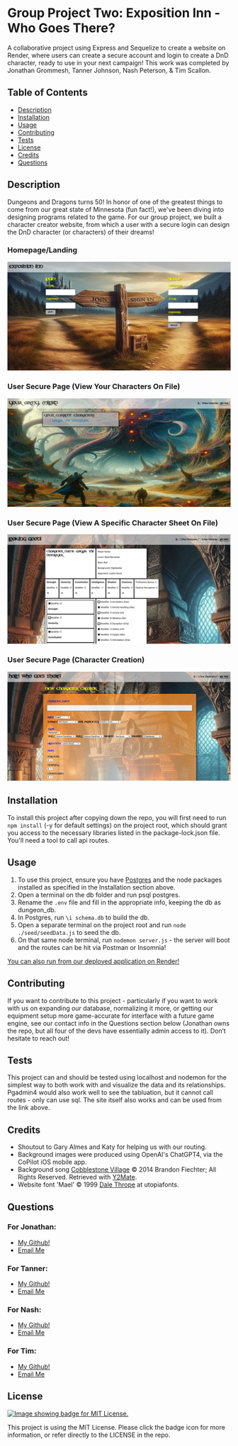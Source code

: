 # Group Project Two: Exposition Inn - Who Goes There?
A collaborative project using Express and Sequelize to create a website on Render, where users can create a secure account and login to create a DnD character, ready to use in your next campaign! This work was completed by Jonathan Grommesh, Tanner Johnson, Nash Peterson, &amp; Tim Scallon.

  ## Table of Contents
  - [Description](#description)
  - [Installation](#installation)
  - [Usage](#usage)
  - [Contributing](#contributing)
  - [Tests](#tests)
  - [License](#license)
  - [Credits](#credits)
  - [Questions](#questions)

  ## Description
  Dungeons and Dragons turns 50! In honor of one of the greatest things to come from our great state of Minnesota (fun fact!), we've been diving into designing programs related to the game. For our group project, we built a character creator website, from which a user with a secure login can design the DnD character (or characters) of their dreams!
  ### Homepage/Landing
  ![image](./screenshots/Login.png)
  ### User Secure Page (View Your Characters On File)
  ![image](./screenshots/CharacterList.png)
  ### User Secure Page (View A Specific Character Sheet On File)
  ![image](./screenshots/ViewCharacterSheet.png)
  ### User Secure Page (Character Creation)
  ![image](./screenshots/CreateNewCharacter.png)

  ## Installation
  To install this project after copying down the repo, you will first need to run `npm install` (-y for default settings) on the project root, which should grant you access to the necessary libraries listed in the package-lock.json file. You'll need a tool to call api routes.

  ## Usage
  1. To use this project, ensure you have [Postgres](https://www.postgresql.org/download/) and the node packages installed as specified in the Installation section above.
  2. Open a terminal on the db folder and run psql postgres.
  3. Rename the `.env` file and fill in the appropriate info, keeping the db as dungeon_db.
  3. In Postgres, run `\i schema.db` to build the db.
  4. Open a separate terminal on the project root and run `node ./seed/seedData.js` to seed the db.
  5. On that same node terminal, run `nodemon server.js` - the server will boot and the routes can be hit via Postman or Insomnia!

  [You can also run from our deployed application on Render!](https://exposition-inn.onrender.com/)

  ## Contributing
  If you want to contribute to this project - particularly if you want to work with us on expanding our database, normalizing it more, or getting our equipment setup more game-accurate for interface with a future game engine, see our contact info in the Questions section below (Jonathan owns the repo, but all four of the devs have essentially admin access to it). Don’t hesitate to reach out!

  ## Tests
  This project can and should be tested using localhost and nodemon for the simplest way to both work with and visualize the data and its relationships. Pgadmin4 would also work well to see the tabluation, but it cannot call routes - only can use sql. The site itself also works and can be used from the link above.
  
  ## Credits
  - Shoutout to Gary Almes and Katy for helping us with our routing.
  - Background images were produced using OpenAI's ChatGPT4, via the CoPilot iOS mobile app.
  - Background song [Cobblestone Village](https://www.youtube.com/watch?v=jZ7a1yPaJh0) © 2014 Brandon Fiechter; All Rights Reserved. Retrieved with [Y2Mate](https://en.y2mate.is/v84/youtube-to-mp3.html).
  - Website font 'Mael' © 1999 [Dale Thrope](mailto:dale_thorpe@bssc.edu.au) at utopiafonts.

  ## Questions
  ### For Jonathan:
  - [My Github!](https://github.com/JonGrom)
  - [Email Me](mailto:grommeshjonathan@gmail.com?subject=Hello!)
  ### For Tanner:
  - [My Github!](https://github.com/tjjohnson76)
  - [Email Me](mailto:tannerjohnson08@gmail.com?subject=Hello!)
  ### For Nash:
  - [My Github!](https://github.com/TeutonicTed)
  - [Email Me](mailto:npeters021@gmail.com?subject=Hello!)
  ### For Tim:
  - [My Github!](https://www.github.com/floatingpoint-exaflop)
  - [Email Me](mailto:timscallon1@gmail.com?subject=Hello!)

  ## License
  [![Image showing badge for MIT License.](https://img.shields.io/badge/License-MIT_License-blue)](https://mit-license.org/)
  
  This project is using the MIT License. Please click the badge icon for more information, or refer directly to the LICENSE in the repo.